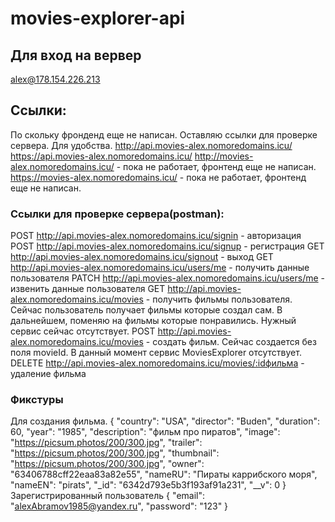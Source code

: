# movies-explorer-api

## Для вход на вервер
alex@178.154.226.213

## Ссылки:
По скольку фронденд еще не написан. Оставляю ссылки для проверке сервера. Для удобства.
http://api.movies-alex.nomoredomains.icu/
https://api.movies-alex.nomoredomains.icu/
http://movies-alex.nomoredomains.icu/ - пока не работает, фронтенд еще не написан.
https://movies-alex.nomoredomains.icu/ - пока не работает, фронтенд еще не написан.

### Ссылки для проверке сервера(postman):
POST http://api.movies-alex.nomoredomains.icu/signin - авторизация
POST http://api.movies-alex.nomoredomains.icu/signup - регистрация
GET http://api.movies-alex.nomoredomains.icu/signout - выход
GET http://api.movies-alex.nomoredomains.icu/users/me - получить данные пользователя
PATCH http://api.movies-alex.nomoredomains.icu/users/me - извенить данные пользователя
GET http://api.movies-alex.nomoredomains.icu/movies - получить фильмы пользователя. Сейчас пользователь получает фильмы которые создал сам. В дальнейшем, поменяю на фильмы которые понравились. Нужный сервис сейчас отсутствует.
POST http://api.movies-alex.nomoredomains.icu/movies - создать фильм. Сейчас создается без поля movieId. В данный момент сервис MoviesExplorer отсутствует.
DELETE http://api.movies-alex.nomoredomains.icu/movies/:idфильма - удаление фильма

### Фикстуры
Для создания фильма.
{
    "country": "USA",
    "director": "Buden",
    "duration": 60,
    "year": "1985",
    "description": "фильм про пиратов",
    "image": "https://picsum.photos/200/300.jpg",
    "trailer": "https://picsum.photos/200/300.jpg",
    "thumbnail": "https://picsum.photos/200/300.jpg",
    "owner": "63406788cff22eaa83a82e55",
    "nameRU": "Пираты каррибского моря",
    "nameEN": "pirats",
    "_id": "6342d793e5b3f193af91a231",
    "__v": 0
}
Зарегистрированный пользователь
{
    "email": "alexAbramov1985@yandex.ru",
    "password": "123"
}
